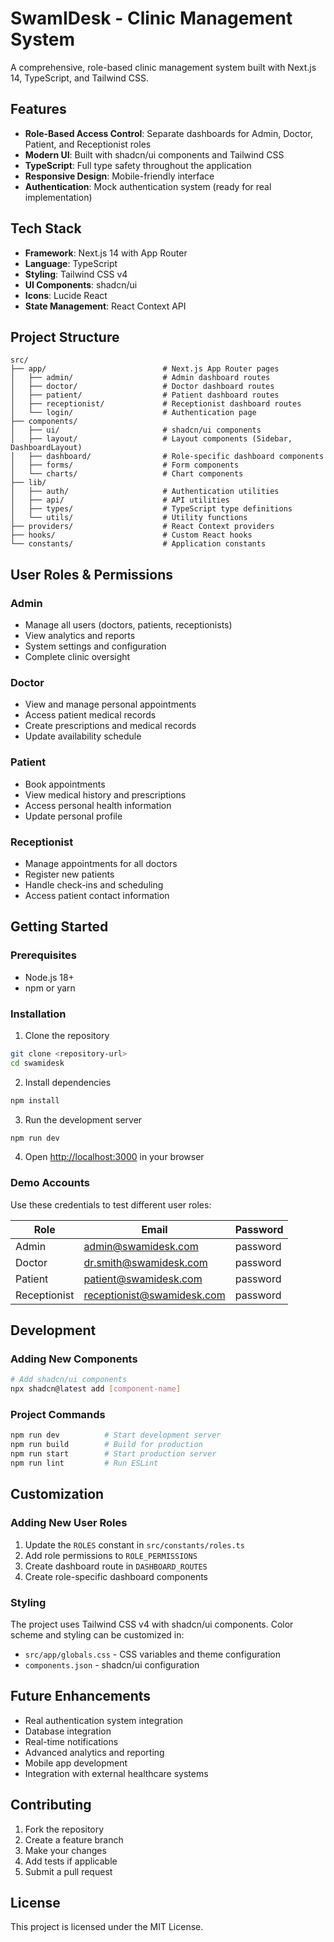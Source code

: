 # SwamIDesk - Clinic Management System

A comprehensive, role-based clinic management system built with Next.js 14, TypeScript, and Tailwind CSS.

## Features

- **Role-Based Access Control**: Separate dashboards for Admin, Doctor, Patient, and Receptionist roles
- **Modern UI**: Built with shadcn/ui components and Tailwind CSS
- **TypeScript**: Full type safety throughout the application
- **Responsive Design**: Mobile-friendly interface
- **Authentication**: Mock authentication system (ready for real implementation)

## Tech Stack

- **Framework**: Next.js 14 with App Router
- **Language**: TypeScript
- **Styling**: Tailwind CSS v4
- **UI Components**: shadcn/ui
- **Icons**: Lucide React
- **State Management**: React Context API

## Project Structure

```
src/
├── app/                          # Next.js App Router pages
│   ├── admin/                    # Admin dashboard routes
│   ├── doctor/                   # Doctor dashboard routes
│   ├── patient/                  # Patient dashboard routes
│   ├── receptionist/             # Receptionist dashboard routes
│   └── login/                    # Authentication page
├── components/
│   ├── ui/                       # shadcn/ui components
│   ├── layout/                   # Layout components (Sidebar, DashboardLayout)
│   ├── dashboard/                # Role-specific dashboard components
│   ├── forms/                    # Form components
│   └── charts/                   # Chart components
├── lib/
│   ├── auth/                     # Authentication utilities
│   ├── api/                      # API utilities
│   ├── types/                    # TypeScript type definitions
│   └── utils/                    # Utility functions
├── providers/                    # React Context providers
├── hooks/                        # Custom React hooks
└── constants/                    # Application constants
```

## User Roles & Permissions

### Admin
- Manage all users (doctors, patients, receptionists)
- View analytics and reports
- System settings and configuration
- Complete clinic oversight

### Doctor
- View and manage personal appointments
- Access patient medical records
- Create prescriptions and medical records
- Update availability schedule

### Patient
- Book appointments
- View medical history and prescriptions
- Access personal health information
- Update personal profile

### Receptionist
- Manage appointments for all doctors
- Register new patients
- Handle check-ins and scheduling
- Access patient contact information

## Getting Started

### Prerequisites

- Node.js 18+ 
- npm or yarn

### Installation

1. Clone the repository
```bash
git clone <repository-url>
cd swamidesk
```

2. Install dependencies
```bash
npm install
```

3. Run the development server
```bash
npm run dev
```

4. Open [http://localhost:3000](http://localhost:3000) in your browser

### Demo Accounts

Use these credentials to test different user roles:

| Role | Email | Password |
|------|-------|----------|
| Admin | admin@swamidesk.com | password |
| Doctor | dr.smith@swamidesk.com | password |
| Patient | patient@swamidesk.com | password |
| Receptionist | receptionist@swamidesk.com | password |

## Development

### Adding New Components

```bash
# Add shadcn/ui components
npx shadcn@latest add [component-name]
```

### Project Commands

```bash
npm run dev          # Start development server
npm run build        # Build for production
npm run start        # Start production server
npm run lint         # Run ESLint
```

## Customization

### Adding New User Roles

1. Update the `ROLES` constant in `src/constants/roles.ts`
2. Add role permissions to `ROLE_PERMISSIONS`
3. Create dashboard route in `DASHBOARD_ROUTES`
4. Create role-specific dashboard components

### Styling

The project uses Tailwind CSS v4 with shadcn/ui components. Color scheme and styling can be customized in:
- `src/app/globals.css` - CSS variables and theme configuration
- `components.json` - shadcn/ui configuration

## Future Enhancements

- Real authentication system integration
- Database integration
- Real-time notifications
- Advanced analytics and reporting
- Mobile app development
- Integration with external healthcare systems

## Contributing

1. Fork the repository
2. Create a feature branch
3. Make your changes
4. Add tests if applicable
5. Submit a pull request

## License

This project is licensed under the MIT License.
